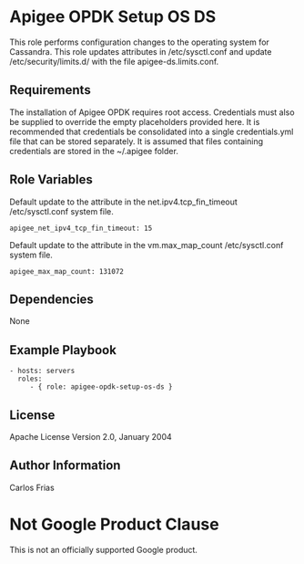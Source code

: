 Apigee OPDK Setup OS DS
=========

This role performs configuration changes to the operating system for Cassandra. This role updates attributes in 
/etc/sysctl.conf and update /etc/security/limits.d/ with the file apigee-ds.limits.conf.

Requirements
------------

The installation of Apigee OPDK requires root access. Credentials must also be supplied to override the empty placeholders
provided here. It is recommended that credentials be consolidated into a single credentials.yml file that can be stored 
separately. It is assumed that files containing credentials are stored in the ~/.apigee folder. 

Role Variables
--------------

Default update to the attribute in the net.ipv4.tcp_fin_timeout /etc/sysctl.conf system file. 

    apigee_net_ipv4_tcp_fin_timeout: 15
    
Default update to the attribute in the vm.max_map_count /etc/sysctl.conf system file. 
    
    apigee_max_map_count: 131072

Dependencies
------------

None

Example Playbook
----------------

    - hosts: servers
      roles:
         - { role: apigee-opdk-setup-os-ds }

License
-------

Apache License Version 2.0, January 2004

Author Information
------------------

Carlos Frias
<!-- BEGIN Google Required Disclaimer -->

# Not Google Product Clause

This is not an officially supported Google product.
<!-- END Google Required Disclaimer -->
